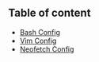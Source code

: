 ## Table of content

- [Bash Config](./bash.md)
- [Vim Config](./vim/)
- [Neofetch Config](./neofetch)

